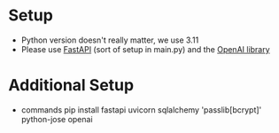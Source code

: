 # Setup

* Python version doesn't really matter, we use 3.11
* Please use [FastAPI](https://fastapi.tiangolo.com/) (sort of setup in main.py) and the [OpenAI library](https://github.com/openai/openai-python)


# Additional Setup
- commands
    pip install fastapi uvicorn sqlalchemy 'passlib[bcrypt]' python-jose openai
